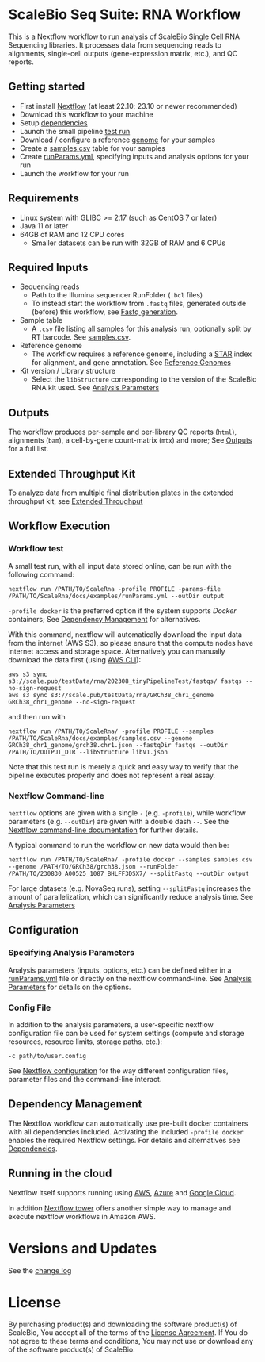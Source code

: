 # ScaleBio Seq Suite: RNA Workflow

This is a Nextflow workflow to run analysis of ScaleBio Single Cell RNA Sequencing libraries. It processes data from sequencing reads to alignments, single-cell outputs (gene-expression matrix, etc.), and QC reports.

## Getting started
* First install [Nextflow](http://www.nextflow.io) (at least 22.10; 23.10 or newer recommended)
* Download this workflow to your machine
* Setup [dependencies](docs/dependencies.md)
* Launch the small pipeline [test run](#workflow-test)
* Download / configure a reference [genome](docs/genomes.md) for your samples
* Create a [samples.csv](docs/samplesCsv.md) table for your samples
* Create [runParams.yml](docs/analysisParameters.md), specifying inputs and analysis options for your run
* Launch the workflow for your run

## Requirements
* Linux system with GLIBC >= 2.17 (such as CentOS 7 or later)
* Java 11 or later
* 64GB of RAM and 12 CPU cores
    * Smaller datasets can be run with 32GB of RAM and 6 CPUs

## Required Inputs
* Sequencing reads
    * Path to the Illumina sequencer RunFolder (`.bcl` files)
    * To instead start the workflow from `.fastq` files, generated outside (before) this workflow, see [Fastq generation](docs/fastqGeneration.md).
* Sample table
    * A `.csv` file listing all samples for this analysis run, optionally split by RT barcode. See [samples.csv](docs/samplesCsv.md).
* Reference genome
    * The workflow requires a reference genome, including a [STAR](https://github.com/alexdobin/STAR) index for alignment, and gene annotation. See [Reference Genomes](docs/genomes.md)
* Kit version / Library structure
    * Select the `libStructure` corresponding to the version of the ScaleBio RNA kit used. See [Analysis Parameters](docs/analysisParameters.md#kit-version)

## Outputs
The workflow produces per-sample and per-library QC reports (`html`), alignments (`bam`), a cell-by-gene count-matrix (`mtx`) and more; See [Outputs](docs/outputs.md) for a full list.

## Extended Throughput Kit
To analyze data from multiple final distribution plates in the extended throughput kit, see [Extended Throughput](docs/extendedThroughput.md)

## Workflow Execution
### Workflow test
A small test run, with all input data stored online, can be run with the following command:

`nextflow run /PATH/TO/ScaleRna -profile PROFILE -params-file /PATH/TO/ScaleRna/docs/examples/runParams.yml --outDir output`

`-profile docker` is the preferred option if the system supports _Docker_ containers;  See [Dependency Management](#dependency-management) for alternatives.

With this command, nextflow will automatically download the input data from the internet (AWS S3), so please ensure that the compute nodes have internet access and storage space. Alternatively you can manually download the data first (using [AWS CLI](https://docs.aws.amazon.com/cli/latest/userguide/cli-chap-welcome.html)):
```
aws s3 sync s3://scale.pub/testData/rna/202308_tinyPipelineTest/fastqs/ fastqs --no-sign-request
aws s3 sync s3://scale.pub/testData/rna/GRCh38_chr1_genome GRCh38_chr1_genome --no-sign-request
```
and then run with
```
nextflow run /PATH/TO/ScaleRna/ -profile PROFILE --samples /PATH/TO/ScaleRna/docs/examples/samples.csv --genome GRCh38_chr1_genome/grch38.chr1.json --fastqDir fastqs --outDir /PATH/TO/OUTPUT_DIR --libStructure libV1.json
```

Note that this test run is merely a quick and easy way to verify that the pipeline executes properly and does not represent a real assay.

### Nextflow Command-line
`nextflow` options are given with a single `-` (e.g. `-profile`), while workflow parameters (e.g. `--outDir`) are given with a double dash `--`. See the [Nextflow command-line documentation](https://www.nextflow.io/docs/latest/cli.html) for further details.

A typical command to run the workflow on new data would then be:

```
nextflow run /PATH/TO/ScaleRna/ -profile docker --samples samples.csv --genome /PATH/TO/GRCh38/grch38.json --runFolder /PATH/TO/230830_A00525_1087_BHLFF3DSX7/ --splitFastq --outDir output
```

For large datasets (e.g. NovaSeq runs), setting `--splitFastq` increases the amount of parallelization, which can significantly reduce analysis time. See [Analysis Parameters](docs/analysisParameters.md#parallel-execution)


## Configuration
### Specifying Analysis Parameters
Analysis parameters (inputs, options, etc.) can be defined either in a [runParams.yml](docs/examples/runParams.yml) file or directly on the nextflow command-line. See [Analysis Parameters](docs/analysisParameters.md) for details on the options.

### Config File
In addition to the analysis parameters, a user-specific nextflow configuration file can be used for system settings (compute and storage resources, resource limits, storage paths, etc.):

`-c path/to/user.config`

See [Nextflow configuration](https://www.nextflow.io/docs/latest/config.html) for the way different configuration files, parameter files and the command-line interact.

## Dependency Management
The Nextflow workflow can automatically use pre-built docker containers with all dependencies included. Activating the included `-profile docker` enables the required Nextflow settings. For details and alternatives see [Dependencies](docs/dependencies.md).

## Running in the cloud
Nextflow itself supports running using [AWS](https://www.nextflow.io/docs/latest/aws.html), [Azure](https://www.nextflow.io/docs/latest/azure.html) and [Google Cloud](https://www.nextflow.io/docs/latest/google.html). 

In addition [Nextflow tower](https://tower.nf) offers another simple way to manage and execute nextflow workflows in Amazon AWS.

# Versions and Updates
See the [change log](changelog.md)

# License
By purchasing product(s) and downloading the software product(s) of ScaleBio, You accept all of the terms of the [License Agreement](LICENSE.md). If You do not agree to these terms and conditions, You may not use or download any of the software product(s) of ScaleBio.
